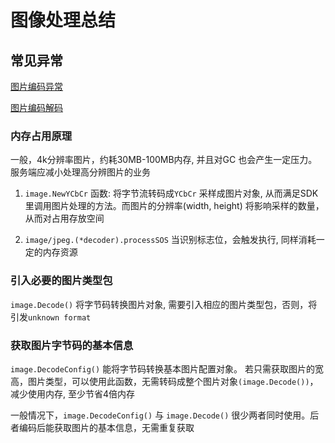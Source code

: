 # 图像处理总结

## 常见异常

[图片编码异常](https://stackoverflow.com/questions/62846156/image-decode-unknown-format)

[图片编码解码](https://github.com/golang/go/issues/10532)

### 内存占用原理

一般，4k分辨率图片，约耗30MB-100MB内存, 并且对GC 也会产生一定压力。服务端应减小处理高分辨图片的业务

1. `image.NewYCbCr` 函数: 将字节流转码成`YCbCr` 采样成图片对象, 从而满足SDK里调用图片处理的方法。而图片的分辨率(width, height) 将影响采样的数量，从而对占用存放空间

2. `image/jpeg.(*decoder).processSOS` 当识别标志位，会触发执行, 同样消耗一定的内存资源

### 引入必要的图片类型包

`image.Decode()` 将字节码转换图片对象, 需要引入相应的图片类型包，否则，将引发`unknown format`

### 获取图片字节码的基本信息

`image.DecodeConfig()` 能将字节码转换基本图片配置对象。
若只需获取图片的宽高，图片类型，可以使用此函数，无需转码成整个图片对象`(image.Decode())`，减少使用内存, 至少节省4倍内存

一般情况下，`image.DecodeConfig()` 与 `image.Decode()` 很少两者同时使用。后者编码后能获取图片的基本信息，无需重复获取

